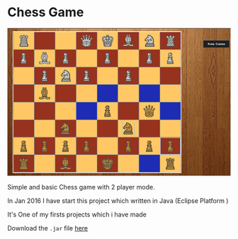 # Chess Game

![Screenshot](screenshot.png)

Simple and basic Chess game with 2 player mode. <br>

In Jan 2016 I have start this project which written in Java (Eclipse Platform )

It's One of my firsts projects which i have made

Download the `.jar` file [here](chess.jar?raw=true)
